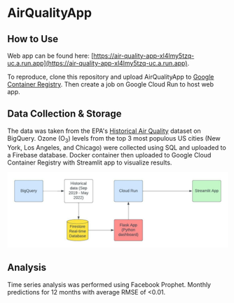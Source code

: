 # AirQualityApp

## How to Use

Web app can be found here: [https://air-quality-app-xl4lmy5tzq-uc.a.run.app](https://air-quality-app-xl4lmy5tzq-uc.a.run.app).

To reproduce, clone this repository and upload AirQualityApp to [Google Container Registry](https://cloud.google.com/container-registry). Then create a job on Google Cloud Run to host web app. 

## Data Collection & Storage

The data was taken from the EPA's [Historical Air Quality](https://console.cloud.google.com/marketplace/details/epa/historical-air-quality?filter=category:climate&project=wide-ceiling-334016) dataset on BigQuery. Ozone (O<sub>3</sub>) levels from the top 3 most populous US cities (New York, Los Angeles, and Chicago) were collected using SQL and uploaded to a Firebase database. Docker container then uploaded to Google Cloud Container Registry with Streamlit app to visualize results. 

![alt text](https://github.com/smacauda/AirQualityApp/blob/main/images/Tree%20diagrams.jpeg "Tree diagram")

## Analysis

Time series analysis was performed using Facebook Prophet. Monthly predictions for 12 months with average RMSE of <0.01. 

